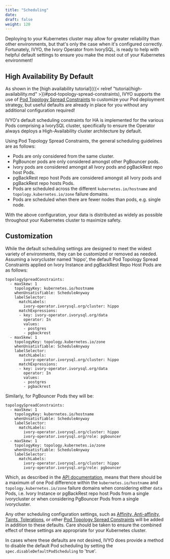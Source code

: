 ```yaml
---
title: "Scheduling"
date:
draft: false
weight: 120
---
```


Deploying to your Kubernetes cluster may allow for greater reliability than other
environments, but that's only the case when it's configured correctly. Fortunately,
IVYO, the Ivory Operator from IvorySQL, is ready to help with helpful
default settings to ensure you make the most out of your Kubernetes environment!

## High Availability By Default

As shown in the [high availability tutorial]({{< relref "tutorial/high-availability.md" >}}#pod-topology-spread-constraints),
IVYO supports the use of [Pod Topology Spread Constraints](https://kubernetes.io/docs/concepts/workloads/pods/pod-topology-spread-constraints/)
to customize your Pod deployment strategy, but useful defaults are already in place
for you without any additional configuration required!

IVYO's default scheduling constraints for HA is implemented for the various Pods
 comprising a IvorySQL cluster, specifically to ensure the Operator always
 deploys a High-Availability cluster architecture by default.

 Using Pod Topology Spread Constraints, the general scheduling guidelines are as
 follows:

- Pods are only considered from the same cluster.
- PgBouncer pods are only considered amongst other PgBouncer pods.
- Ivory pods are considered amongst all Ivory pods and pgBackRest repo host Pods.
- pgBackRest repo host Pods are considered amongst all Ivory pods and pgBackRest repo hosts Pods.
- Pods are scheduled across the different `kubernetes.io/hostname` and `topology.kubernetes.io/zone` failure domains.
- Pods are scheduled when there are fewer nodes than pods, e.g. single node.

With the above configuration, your data is distributed as widely as possible
throughout your Kubernetes cluster to maximize safety.

## Customization

While the default scheduling settings are designed to meet the widest variety of
environments, they can be customized or removed as needed. Assuming a ivorycluster
named 'hippo', the default Pod Topology Spread Constraints applied on Ivory
Instance and pgBackRest Repo Host Pods are as follows:

```
topologySpreadConstraints:
  - maxSkew: 1
    topologyKey: kubernetes.io/hostname
    whenUnsatisfiable: ScheduleAnyway
    labelSelector:
      matchLabels:
        ivory-operator.ivorysql.org/cluster: hippo
      matchExpressions:
      - key: ivory-operator.ivorysql.org/data
        operator: In
        values:
        - postgres
        - pgbackrest
  - maxSkew: 1
    topologyKey: topology.kubernetes.io/zone
    whenUnsatisfiable: ScheduleAnyway
    labelSelector:
      matchLabels:
        ivory-operator.ivorysql.org/cluster: hippo
      matchExpressions:
      - key: ivory-operator.ivorysql.org/data
        operator: In
        values:
        - postgres
        - pgbackrest
```

Similarly, for PgBouncer Pods they will be:

```
topologySpreadConstraints:
  - maxSkew: 1
    topologyKey: kubernetes.io/hostname
    whenUnsatisfiable: ScheduleAnyway
    labelSelector:
      matchLabels:
        ivory-operator.ivorysql.org/cluster: hippo
        ivory-operator.ivorysql.org/role: pgbouncer
  - maxSkew: 1
    topologyKey: topology.kubernetes.io/zone
    whenUnsatisfiable: ScheduleAnyway
    labelSelector:
      matchLabels:
        ivory-operator.ivorysql.org/cluster: hippo
        ivory-operator.ivorysql.org/role: pgbouncer
```

Which, as described in the [API documentation](https://kubernetes.io/docs/concepts/workloads/pods/pod-topology-spread-constraints/#spread-constraints-for-pods),
means that there should be a maximum of one Pod difference within the
`kubernetes.io/hostname` and `topology.kubernetes.io/zone` failure domains when
considering either `data` Pods, i.e. Ivory Instance or pgBackRest repo host Pods
from a single ivorycluster or when considering PgBouncer Pods from a single
ivorycluster.

Any other scheduling configuration settings, such as [Affinity, Anti-affinity](https://kubernetes.io/docs/concepts/scheduling-eviction/assign-pod-node/#affinity-and-anti-affinity),
[Taints, Tolerations](https://kubernetes.io/docs/concepts/scheduling-eviction/taint-and-toleration/),
or other [Pod Topology Spread Constraints](https://kubernetes.io/docs/concepts/workloads/pods/pod-topology-spread-constraints/)
will be added in addition to these defaults. Care should be taken to ensure the
combined effect of these settings are appropriate for your Kubernetes cluster.

In cases where these defaults are not desired, IVYO does provide a method to disable
the default Pod scheduling by setting the `spec.disableDefaultPodScheduling` to
'true'.
